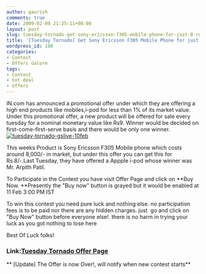 ```yaml
---
author: gaurish
comments: true
date: 2009-02-09 21:25:11+00:00
layout: post
slug: tuesday-tornado-get-sony-ericsson-f305-mobile-phone-for-just-8-rupees
title: '[Tuesday Tornado] Get Sony Ericsson F305 Mobile Phone for just 8 Rupees!'
wordpress_id: 108
categories:
- Contest
- Offers Galore
tags:
- Contest
- hot deal
- offers
---
```


IN.com has announced a promotional offer under which they are offering a high end products like mobiles,i-pod for less than 1% of its market value. Under this promotional offer, a new product will be offered for sale every tuesday for a nominal monetary value like Rs9. Winner would be decided on first-come-first-serve basis and there would be only one winner.[![tuesday-tornado-gslive-10feb](http://www.gaurishsharma.com/wp-content/uploads/2009/02/tuesday-tornado-gslive-10feb.png)](http://shop.in.com/fabulous_day.php)

This weeks Product is Sony Ericsson F305 Mobile phone which costs around 8,000/- in market, but under this offer you can get this for Rs.8/-.Last Tuesday, they have offered a Appple i-pod whose winner was Mr. Arpith Patil.

To Participate in the Contest you have visit Offer Page and click on **Buy Now. **Presently the "Buy now" button is grayed but it would be enabled at 11 Feb 3:00 PM IST

To win this contest you need pure luck and nothing else. no participation fees is to be paid nor there are any hidden charges. just  go and click on "Buy Now" button before everyone else!. there is no harm in trying your luck as you got nothing to lose here

Best Of Luck folks!


### **Link:[Tuesday Tornado Offer Page](http://shop.in.com/fabulous_day.php)**


**
[Update]
The Offer is now Over!, will notify when new contest starts**
